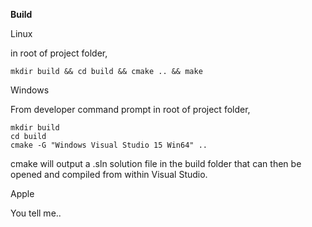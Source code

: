 

**Build**

Linux

in root of project folder,
```
mkdir build && cd build && cmake .. && make
```
Windows

From developer command prompt in root of project folder,

```
mkdir build
cd build
cmake -G "Windows Visual Studio 15 Win64" ..
```
cmake will output a .sln solution file in the build folder that can then be opened and compiled from within Visual Studio.

Apple

You tell me..
